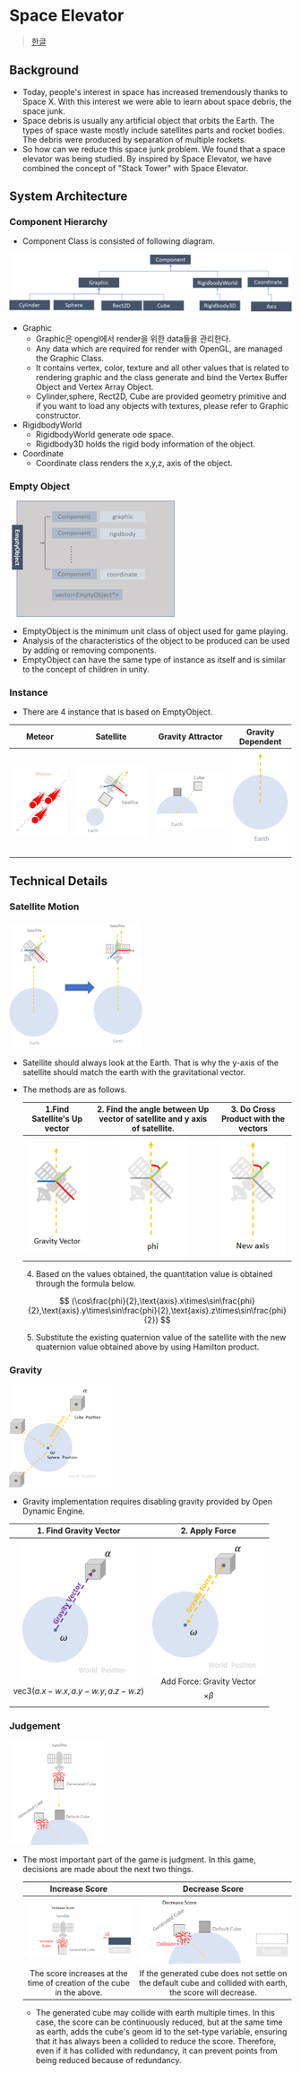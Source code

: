 # Space Elevator

> [한글](./README.md)

## Background

* Today, people's interest in space has increased tremendously thanks to Space X. With this interest we were able to learn about space debris, the space junk.
* Space debris is usually any artificial object that orbits the Earth. The types of space waste mostly include satellites parts and rocket bodies. The debris were produced by separation of multiple rockets. 
* So how can we reduce this space junk problem. We found that a space elevator was being studied.  By inspired by Space Elevator, we have combined the concept of "Stack Tower" with Space Elevator.

## System Architecture

### Component Hierarchy

* Component Class is consisted of following diagram.

<img src="src\image-20200620150230575.png" alt="image-20200620150230575" style="zoom:50%;" />

* Graphic
  * Graphic은 opengl에서 render을 위한 data들을 관리한다. 
  * Any data which are required for render with OpenGL, are managed the Graphic Class.
  * It contains vertex, color, texture and all other values that is related to rendering graphic and the class generate and bind the Vertex Buffer Object and Vertex Array Object.
  * Cylinder,sphere, Rect2D, Cube are provided geometry primitive and if you want to load any objects with textures, please refer to Graphic constructor.
* RigidbodyWorld
  * RigidbodyWorld generate ode space.
  * Rigidbody3D holds the rigid body information of the object.
* Coordinate
  * Coordinate class renders the x,y,z, axis of the object.

### Empty Object

<img src="src\image-20200620151438456.png" alt="image-20200620151438456" style="zoom:50%;" />



* EmptyObject is the minimum unit class of object used for game playing.
* Analysis of the characteristics of the object to be produced can be used by adding or removing components.
* EmptyObject can have the same type of instance as itself and is similar to the concept of children in unity.

### Instance

* There are 4 instance that is based on EmptyObject.

| Meteor                                                      | Satellite                                                   |                      Gravity Attractor                      | Gravity Dependent                                           |
| ----------------------------------------------------------- | ----------------------------------------------------------- | :---------------------------------------------------------: | ----------------------------------------------------------- |
| ![image-20200620151814151](src\image-20200620151814151.png) | ![image-20200620151828957](src\image-20200620151828957.png) | ![image-20200620151836642](src\image-20200620151836642.png) | ![image-20200620151843174](src\image-20200620151843174.png) |

## Technical Details

### Satellite Motion

<img src="src\image-20200620152129506.png" alt="image-20200620152129506" style="zoom:50%;" />

* Satellite should always look at the Earth. That is why the y-axis of the satellite should match the earth with the gravitational vector.

* The methods are as follows.

  |                1.Find Satellite's Up vector                 | 2. Find the angle between Up vector of satellite and y axis of satellite. |            3. Do Cross Product with the vectors             |
  | :---------------------------------------------------------: | :----------------------------------------------------------: | :---------------------------------------------------------: |
  | ![image-20200620152742725](src\image-20200620152742725.png) | ![image-20200620152747926](src\image-20200620152747926.png)  | ![image-20200620152755599](src\image-20200620152755599.png) |

  4. Based on the values obtained, the quantitation value is obtained through the formula below.

  $$
  (\cos\frac{phi}{2},\text{axis}.x\times\sin\frac{phi}{2},\text{axis}.y\times\sin\frac{phi}{2},\text{axis}.z\times\sin\frac{phi}{2})
  $$

  

  5. Substitute the existing quaternion value of the satellite with the new quaternion value obtained above by using Hamilton product.

### Gravity

<img src="src\image-20200620152856006.png" alt="image-20200620152856006" style="zoom:50%;" />

* Gravity implementation requires disabling gravity provided by Open Dynamic Engine.

|                    1. Find Gravity Vector                    |                        2. Apply Force                        |
| :----------------------------------------------------------: | :----------------------------------------------------------: |
| ![image-20200620153049874](src\image-20200620153049874.png)<br />$$\text{vec3}(a.x-w.x,a.y-w.y,a.z-w.z)$$ | ![image-20200620153057228](src\image-20200620153057228.png)<br />Add Force: Gravity Vector $$\times \beta$$ |



### Judgement

<img src="src\image-20200620153422645.png" alt="image-20200620153422645" style="zoom:50%;" />

* The most important part of the game is judgment. In this game, decisions are made about the next two things.

  |                        Increase Score                        |                        Decrease Score                        |
  | :----------------------------------------------------------: | :----------------------------------------------------------: |
  | ![image-20200620153603799](src\image-20200620153603799.png)  | ![image-20200620153627705](src\image-20200620153627705.png)  |
  | The score increases at the time of creation of the cube in the above. | If the generated cube does not settle on the default cube and collided with earth, the score will decrease. |

  * The generated cube may collide with earth multiple times. In this case, the score can be continuously reduced, but at the same time as earth, adds the cube's geom id to the set-type variable, ensuring that it has always been a collided to reduce the score. Therefore, even if it has collided with redundancy, it can prevent points from being reduced because of  redundancy.

